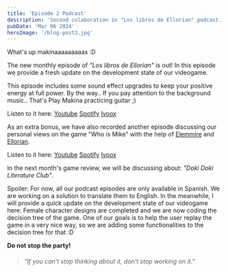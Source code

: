 ```yaml
---
title: 'Episode 2 Podcast'
description: 'Second colaboration in "Los libros de Ellorian" podcast.'
pubDate: 'Mar 06 2024'
heroImage: '/blog-post3.jpg'
---
```


What's up makinaaaaaaaaas :D

The new monthly episode of _"Los libros de Ellorian"_ is out! In this episode we provide a fresh update on the development state of our videogame.

This episode includes some sound effect upgrades to keep your positive energy at full power.
By the way.. If you pay attention to the background music.. That's Play Makina practicing guitar ;)

Listen to it here:
<a href="https://www.youtube.com/watch?v=USZHW62ND7Y" target="_blank">Youtube</a>
<a href="https://open.spotify.com/episode/06ZgFeoMZbIamWGfJg1aM0?si=p1pRam-wQpqnVnbYh3hg0Q" target="_blank">Spotify</a>
<a href="https://go.ivoox.com/rf/125450554" target="_blank">Ivoox</a>

As an extra bonus, we have also recorded another episode discussing our personal views on the game "Who is Mike" with the help of <a href="https://www.instagram.com/elemmire1988?utm_source=qr&igsh=MWgwcm84ZmxwaDVmYQ%3D%3D" target="_blank">Elemmire</a> and <a href="https://www.ellorian.es" target="_blank">Ellorian</a>.

Listen to it here:
<a href="https://www.youtube.com/watch?v=Cc_uOU7bmbE" target="_blank">Youtube</a>
<a href="https://open.spotify.com/episode/51CFkPLezLVSdQyyV7M04I?si=PPA0ZWoTRdKEEy_Fp-SjoA" target="_blank">Spotify</a>
<a href="https://go.ivoox.com/rf/125311353" target="_blank">Ivoox</a>

In the next month's game review, we will be discussing about: _"Doki Doki Literature Club"_.

Spoiler: For now, all our podcast episodes are only available in Spanish. We are working on a solution to translate them to English. In the meanwhile, I will provide a quick update on the development state of our videogame here: Female character designs are completed and we are now coding the decision tree of the game. One of our goals is to help the user replay the game in a very nice way, so we are adding some functionalities to the decision tree for that :D

**Do not stop the party!**

> ###### "If you can't stop thinking about it, don't stop working on it."

